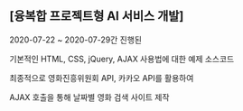## [융복합 프로젝트형 AI 서비스 개발]

2020-07-22 ~ 2020-07-29간 진행된

기본적인 HTML, CSS, jQuery, AJAX 사용법에 대한 예제 소스코드



최종적으로 영화진흥위원회 API, 카카오 API를 활용하여

AJAX 호출을 통해 날짜별 영화 검색 사이트 제작